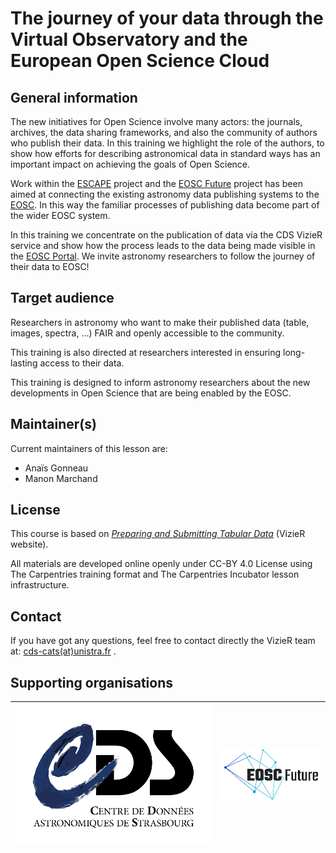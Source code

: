 # The journey of your data through the Virtual Observatory and the European Open Science Cloud


## General information

The new initiatives for Open Science involve many actors: the journals, archives, the data sharing frameworks, and also the community of authors who publish their data. In this training we highlight the role of the authors, to show how efforts for describing astronomical data in standard ways has an important impact on achieving the goals of Open Science.

Work within the [ESCAPE](https://projectescape.eu/) project and the [EOSC Future](https://eoscfuture.eu/) project has been aimed at connecting the existing astronomy data publishing systems to the [EOSC](https://eosc-portal.eu/about). In this way the familiar processes of publishing data become part of the wider EOSC system. 

In this training we concentrate on the publication of data via the CDS VizieR service and show how the process leads to the data being made visible in the [EOSC Portal](https://eosc-portal.eu/). We invite astronomy researchers to follow the journey of their data to EOSC!


## Target audience

Researchers in astronomy who want to make their published data (table, images, spectra, …) FAIR and openly accessible to the community.

This training is also directed at researchers interested in ensuring long-lasting access to their data.

This training is designed to inform astronomy researchers about the new developments in Open Science that are being enabled by the EOSC.



## Maintainer(s)

Current maintainers of this lesson are:

- Anaïs Gonneau
- Manon Marchand



## License

This course is based on [*Preparing and Submitting Tabular Data*](https://vizier.cds.unistra.fr/vizier/submit.htx) (VizieR website).

All materials are developed online openly under CC-BY 4.0 License using The Carpentries training format and The Carpentries Incubator lesson infrastructure.


## Contact

If you have got any questions, feel free to contact directly the VizieR team at: [cds-cats(at)unistra.fr](mailto:cds-cats@unistra.fr) .


## Supporting organisations

|![Logo Centre de Données astronomiques de Strasbourg - CDS](https://raw.githubusercontent.com/cds-astro/a-FAIR-journey-for-astronomical-data/main/episodes/images/tmp_logos/cds-logo.png) | ![Logo European Open Science Cloud Future- EOSC Future](https://raw.githubusercontent.com/cds-astro/a-FAIR-journey-for-astronomical-data/main/episodes/images/tmp_logos/eosc_future_logo.png) |
| --- | --- |





